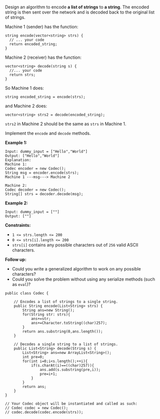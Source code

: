 Design an algorithm to encode **a list of strings** to **a string**. The encoded string is then sent over the network and is decoded back to the original list of strings.

Machine 1 (sender) has the function:

```
string encode(vector<string> strs) {
  // ... your code
  return encoded_string;
}
```

Machine 2 (receiver) has the function:

```
vector<string> decode(string s) {
  //... your code
  return strs;
}
```

So Machine 1 does:

```
string encoded_string = encode(strs);
```

and Machine 2 does:

```
vector<string> strs2 = decode(encoded_string);
```

`strs2` in Machine 2 should be the same as `strs` in Machine 1.

Implement the `encode` and `decode` methods.

 

**Example 1:**

```
Input: dummy_input = ["Hello","World"]
Output: ["Hello","World"]
Explanation:
Machine 1:
Codec encoder = new Codec();
String msg = encoder.encode(strs);
Machine 1 ---msg---> Machine 2

Machine 2:
Codec decoder = new Codec();
String[] strs = decoder.decode(msg);
```

**Example 2:**

```
Input: dummy_input = [""]
Output: [""]
```

 

**Constraints:**

- `1 <= strs.length <= 200`
- `0 <= strs[i].length <= 200`
- `strs[i]` contains any possible characters out of `256` valid ASCII characters.

 

**Follow up:**

- Could you write a generalized algorithm to work on any possible characters?
- Could you solve the problem without using any serialize methods (such as `eval`)?

```
public class Codec {

    // Encodes a list of strings to a single string.
    public String encode(List<String> strs) {
        String ans=new String();
        for(String str: strs){
            ans+=str;
            ans+=Character.toString((char)257);
        }
        return ans.substring(0,ans.length());
    }

    // Decodes a single string to a list of strings.
    public List<String> decode(String s) {
        List<String> ans=new ArrayList<String>();
        int pre=0;
        for(int i=0;i<s.length();++i){
            if(s.charAt(i)==((char)257)){
                ans.add(s.substring(pre,i));
                pre=i+1;
            }
        }
        return ans;
    }
}

// Your Codec object will be instantiated and called as such:
// Codec codec = new Codec();
// codec.decode(codec.encode(strs));
```

